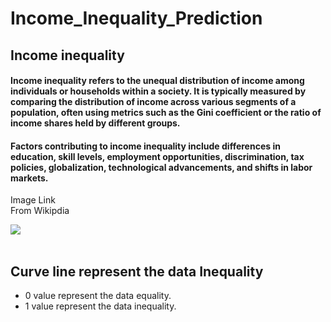 # Income_Inequality_Prediction<br>
## Income inequality<br>
#### Income inequality refers to the unequal distribution of income among individuals or households within a society. It is typically measured by comparing the distribution of income across various segments of a population, often using metrics such as the Gini coefficient or the ratio of income shares held by different groups.<br>
#### Factors contributing to income inequality include differences in education, skill levels, employment opportunities, discrimination, tax policies, globalization, technological advancements, and shifts in labor markets. <br>
Image Link<br>
From Wikipdia<br>

![](https://upload.wikimedia.org/wikipedia/commons/5/59/Economics_Gini_coefficient2.svg)<br>
<br>
## Curve line represent the data Inequality<br>
* 0 value represent the data equality.<br>
* 1 value represent the data inequality.
